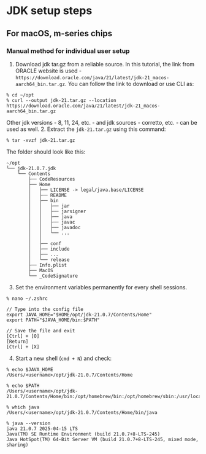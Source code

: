 # JDK setup steps

## For macOS, m-series chips
### Manual method for individual user setup
1. Download jdk tar.gz from a reliable source. In this tutorial, the link from ORACLE website is used - 
`https://download.oracle.com/java/21/latest/jdk-21_macos-aarch64_bin.tar.gz`. You can follow the link to download or use CLI as:
```
% cd ~/opt
% curl --output jdk-21.tar.gz --location https://download.oracle.com/java/21/latest/jdk-21_macos-aarch64_bin.tar.gz
```
Other jdk versions - 8, 11, 24, etc. - and jdk sources - corretto, etc. - can be used as well.
2. Extract the `jdk-21.tar.gz` using this command:
```
% tar -xvzf jdk-21.tar.gz
```
The folder should look like this:
```
~/opt
└── jdk-21.0.7.jdk
    └── Contents
        ├── CodeResources
        ├── Home
        │   ├── LICENSE -> legal/java.base/LICENSE
        │   ├── README
        │   ├── bin
        │   │   ├── jar
        │   │   ├── jarsigner
        │   │   ├── java
        │   │   ├── javac
        │   │   ├── javadoc
        │   │   └── ...
        │   │   
        │   ├── conf
        │   ├── include
        │   ├── ...
        │   └── release
        ├── Info.plist
        ├── MacOS
        └── _CodeSignature
```

3. Set the environment variables permanently for every shell sessions.
```
% nano ~/.zshrc

// Type into the config file
export JAVA_HOME="$HOME/opt/jdk-21.0.7/Contents/Home"
export PATH="$JAVA_HOME/bin:$PATH"

// Save the file and exit
[Ctrl] + [O]
[Return]
[Ctrl] + [X]
```

4. Start a new shell (`cmd + N`) and check:
```
% echo $JAVA_HOME
/Users/<username>/opt/jdk-21.0.7/Contents/Home

% echo $PATH
/Users/<username>/opt/jdk-21.0.7/Contents/Home/bin:/opt/homebrew/bin:/opt/homebrew/sbin:/usr/local/bin:/System/Cryptexes/App/usr/bin:/usr/bin:/bin:/usr/sbin:/sbin:/var/run/com.apple.security.cryptexd/codex.system/bootstrap/usr/local/bin:/var/run/com.apple.security.cryptexd/codex.system/bootstrap/usr/bin:/var/run/com.apple.security.cryptexd/codex.system/bootstrap/usr/appleinternal/bin

% which java
/Users/<username>/opt/jdk-21.0.7/Contents/Home/bin/java

% java --version
java 21.0.7 2025-04-15 LTS
Java(TM) SE Runtime Environment (build 21.0.7+8-LTS-245)
Java HotSpot(TM) 64-Bit Server VM (build 21.0.7+8-LTS-245, mixed mode, sharing)
```